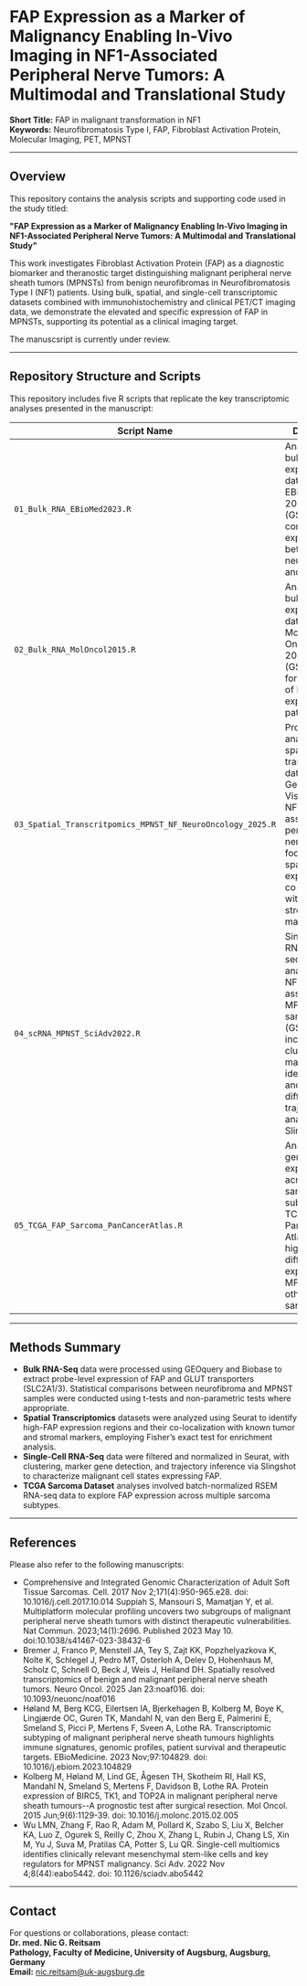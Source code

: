 # FAP Expression as a Marker of Malignancy Enabling In-Vivo Imaging in NF1-Associated Peripheral Nerve Tumors: A Multimodal and Translational Study

**Short Title:** FAP in malignant transformation in NF1  
**Keywords:** Neurofibromatosis Type I, FAP, Fibroblast Activation Protein, Molecular Imaging, PET, MPNST

---

## Overview

This repository contains the analysis scripts and supporting code used in the study titled:

**"FAP Expression as a Marker of Malignancy Enabling In-Vivo Imaging in NF1-Associated Peripheral Nerve Tumors: A Multimodal and Translational Study"**

This work investigates Fibroblast Activation Protein (FAP) as a diagnostic biomarker and theranostic target distinguishing malignant peripheral nerve sheath tumors (MPNSTs) from benign neurofibromas in Neurofibromatosis Type I (NF1) patients. Using bulk, spatial, and single-cell transcriptomic datasets combined with immunohistochemistry and clinical PET/CT imaging data, we demonstrate the elevated and specific expression of FAP in MPNSTs, supporting its potential as a clinical imaging target.

The manuscsript is currently under review.

---
## Repository Structure and Scripts

This repository includes five R scripts that replicate the key transcriptomic analyses presented in the manuscript:

| Script Name                             | Description                                                                                      |
|---------------------------------------|------------------------------------------------------------------------------------------------|
| `01_Bulk_RNA_EBioMed2023.R`           | Analysis of bulk RNA expression data from the EBioMedicine 2023 dataset (GSE241224), comparing FAP expression between neurofibromas and MPNSTs. |
| `02_Bulk_RNA_MolOncol2015.R`          | Analysis of bulk RNA expression data from Molecular Oncology 2015 dataset (GSE66743) for validation of FAP expression patterns. |
| `03_Spatial_Transcritpomics_MPNST_NF_NeuroOncology_2025.R` | Processing and analysis of spatial transcriptomics data (10x Genomics Visium) from NF1-associated peripheral nerve tumors, focusing on spatial FAP expression and co-localization with tumor and stromal markers. |
| `04_scRNA_MPNST_SciAdv2022.R`         | Single-cell RNA-sequencing analysis of NF1-associated MPNST samples (GSE179033), including clustering, marker identification, and differentiation trajectory analysis with Slingshot. |
| `05_TCGA_FAP_Sarcoma_PanCancerAtlas.R` | Analysis of FAP gene expression across sarcoma subtypes in the TCGA PanCancer Atlas dataset, highlighting differential expression in MPNST and other sarcomas. |

---

## Methods Summary

- **Bulk RNA-Seq** data were processed using GEOquery and Biobase to extract probe-level expression of FAP and GLUT transporters (SLC2A1/3). Statistical comparisons between neurofibroma and MPNST samples were conducted using t-tests and non-parametric tests where appropriate.  
- **Spatial Transcriptomics** datasets were analyzed using Seurat to identify high-FAP expression regions and their co-localization with known tumor and stromal markers, employing Fisher’s exact test for enrichment analysis.  
- **Single-Cell RNA-Seq** data were filtered and normalized in Seurat, with clustering, marker gene detection, and trajectory inference via Slingshot to characterize malignant cell states expressing FAP.  
- **TCGA Sarcoma Dataset** analyses involved batch-normalized RSEM RNA-seq data to explore FAP expression across multiple sarcoma subtypes.


---

## References

Please also refer to the following manuscripts:
- Comprehensive and Integrated Genomic Characterization of Adult Soft Tissue Sarcomas. Cell. 2017 Nov 2;171(4):950-965.e28. doi: 10.1016/j.cell.2017.10.014
Suppiah S, Mansouri S, Mamatjan Y, et al. Multiplatform molecular profiling uncovers two subgroups of malignant peripheral nerve sheath tumors with distinct therapeutic vulnerabilities. Nat Commun. 2023;14(1):2696. Published 2023 May 10. doi:10.1038/s41467-023-38432-6
- Bremer J, Franco P, Menstell JA, Tey S, Zajt KK, Popzhelyazkova K, Nolte K, Schlegel J, Pedro MT, Osterloh A, Delev D, Hohenhaus M, Scholz C, Schnell O, Beck J, Weis J, Heiland DH. Spatially resolved transcriptomics of benign and malignant peripheral nerve sheath tumors. Neuro Oncol. 2025 Jan 23:noaf016. doi: 10.1093/neuonc/noaf016
- Høland M, Berg KCG, Eilertsen IA, Bjerkehagen B, Kolberg M, Boye K, Lingjærde OC, Guren TK, Mandahl N, van den Berg E, Palmerini E, Smeland S, Picci P, Mertens F, Sveen A, Lothe RA. Transcriptomic subtyping of malignant peripheral nerve sheath tumours highlights immune signatures, genomic profiles, patient survival and therapeutic targets. EBioMedicine. 2023 Nov;97:104829. doi: 10.1016/j.ebiom.2023.104829
- Kolberg M, Høland M, Lind GE, Ågesen TH, Skotheim RI, Hall KS, Mandahl N, Smeland S, Mertens F, Davidson B, Lothe RA. Protein expression of BIRC5, TK1, and TOP2A in malignant peripheral nerve sheath tumours--A prognostic test after surgical resection. Mol Oncol. 2015 Jun;9(6):1129-39. doi: 10.1016/j.molonc.2015.02.005
- Wu LMN, Zhang F, Rao R, Adam M, Pollard K, Szabo S, Liu X, Belcher KA, Luo Z, Ogurek S, Reilly C, Zhou X, Zhang L, Rubin J, Chang LS, Xin M, Yu J, Suva M, Pratilas CA, Potter S, Lu QR. Single-cell multiomics identifies clinically relevant mesenchymal stem-like cells and key regulators for MPNST malignancy. Sci Adv. 2022 Nov 4;8(44):eabo5442. doi: 10.1126/sciadv.abo5442

---

## Contact

For questions or collaborations, please contact:  
**Dr. med. Nic G. Reitsam**  
**Pathology, Faculty of Medicine, University of Augsburg, Augsburg, Germany**  
**Email:** nic.reitsam@uk-augsburg.de
